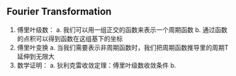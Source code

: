 ## Fourier Transformation
1. 傅里叶级数：
  a. 我们可以用一组正交的函数来表示一个周期函数
  b. 通过函数的点积可以得到函数在这组基下的坐标
2. 傅里叶变换
  a. 当我们需要表示非周期函数时，我们把周期函数推导里的周期T延伸到无限大
3. 数学证明：
  a. 狄利克雷收敛定理：傅里叶级数收敛条件
  b. 
